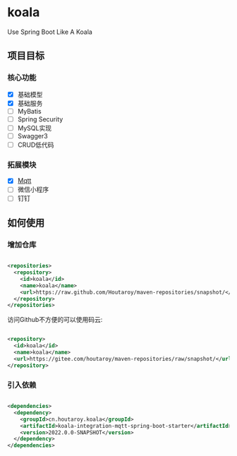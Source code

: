 # koala

Use Spring Boot Like A Koala

## 项目目标

### 核心功能

- [x] 基础模型
- [x] 基础服务
- [ ] MyBatis
- [ ] Spring Security
- [ ] MySQL实现
- [ ] Swagger3
- [ ] CRUD低代码

### 拓展模块

- [x] [Mqtt](https://github.com/Houtaroy/koala/tree/main/koala-starters/koala-integration-mqtt-spring-boot-starter)
- [ ] 微信小程序
- [ ] 钉钉

## 如何使用

### 增加仓库

```xml

<repositories>
  <repository>
    <id>koala</id>
    <name>koala</name>
    <url>https://raw.github.com/Houtaroy/maven-repositories/snapshot/</url>
  </repository>
</repositories>
```

访问Github不方便的可以使用码云:

```xml

<repository>
  <id>koala</id>
  <name>koala</name>
  <url>https://gitee.com/houtaroy/maven-repositories/raw/snapshot/</url>
</repository>
```

### 引入依赖

```xml

<dependencies>
  <dependency>
    <groupId>cn.houtaroy.koala</groupId>
    <artifactId>koala-integration-mqtt-spring-boot-starter</artifactId>
    <version>2022.0.0-SNAPSHOT</version>
  </dependency>
</dependencies>
```